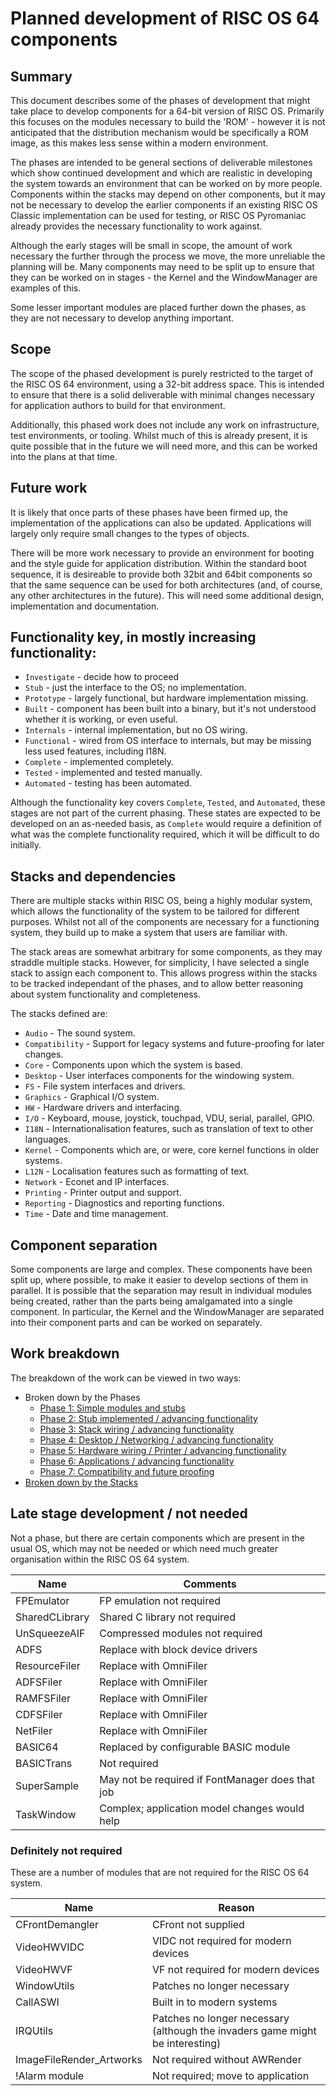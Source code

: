# Planned development of RISC OS 64 components

## Summary

This document describes some of the phases of development that might take place
to develop components for a 64-bit version of RISC OS. Primarily this focuses on
the modules necessary to build the 'ROM' - however it is not anticipated that
the distribution mechanism would be specifically a ROM image, as this makes less
sense within a modern environment.

The phases are intended to be general sections of deliverable milestones which
show continued development and which are realistic in developing the system
towards an environment that can be worked on by more people. Components within
the stacks may depend on other components, but it may not be necessary to develop
the earlier components if an existing RISC OS Classic implementation can be used
for testing, or RISC OS Pyromaniac already provides the necessary functionality
to work against.

Although the early stages will be small in scope, the amount of work necessary
the further through the process we move, the more unreliable the planning will be.
Many components may need to be split up to ensure that they can be worked on
in stages - the Kernel and the WindowManager are examples of this.

Some lesser important modules are placed further down the phases, as they are not
necessary to develop anything important.

## Scope

The scope of the phased development is purely restricted to the target of the
RISC OS 64 environment, using a 32-bit address space. This is intended to ensure
that there is a solid deliverable with minimal changes necessary for application
authors to build for that environment.

Additionally, this phased work does not include any work on infrastructure,
test environments, or tooling. Whilst much of this is already present, it is
quite possible that in the future we will need more, and this can be worked
into the plans at that time.

## Future work

It is likely that once parts of these phases have been firmed up, the
implementation of the applications can also be updated. Applications will
largely only require small changes to the types of objects.

There will be more work necessary to provide an environment for booting and
the style guide for application distribution. Within the standard boot
sequence, it is desireable to provide both 32bit and 64bit components so
that the same sequence can be used for both architectures (and, of course, any
other architectures in the future). This will need some additional design,
implementation and documentation.


## Functionality key, in mostly increasing functionality:

* `Investigate` - decide how to proceed
* `Stub` - just the interface to the OS; no implementation.
* `Prototype` - largely functional, but hardware implementation missing.
* `Built` - component has been built into a binary, but it's not understood whether it is working, or even useful.
* `Internals` - internal implementation, but no OS wiring.
* `Functional` - wired from OS interface to internals, but may be missing less used features, including I18N.
* `Complete` - implemented completely.
* `Tested` - implemented and tested manually.
* `Automated` - testing has been automated.

Although the functionality key covers `Complete`, `Tested`, and `Automated`, these stages are not part of the current phasing. These states are expected to be developed on an as-needed basis, as `Complete` would require a definition of what was the complete functionality required, which it will be difficult to do initially.

## Stacks and dependencies

There are multiple stacks within RISC OS, being a highly modular system, which
allows the functionality of the system to be tailored for different purposes.
Whilst not all of the components are necessary for a functioning system, they
build up to make a system that users are familiar with.

The stack areas are somewhat arbitrary for some components, as they may straddle
multiple stacks. However, for simplicity, I have selected a single stack to
assign each component to. This allows progress within the stacks to be tracked
independant of the phases, and to allow better reasoning about system
functionality and completeness.

The stacks defined are:

* `Audio` - The sound system.
* `Compatibility` - Support for legacy systems and future-proofing for later changes.
* `Core` - Components upon which the system is based.
* `Desktop` - User interfaces components for the windowing system.
* `FS` - File system interfaces and drivers.
* `Graphics` - Graphical I/O system.
* `HW` - Hardware drivers and interfacing.
* `I/O` - Keyboard, mouse, joystick, touchpad, VDU, serial, parallel, GPIO.
* `I18N` - Internationalisation features, such as translation of text to other languages.
* `Kernel` - Components which are, or were, core kernel functions in older systems.
* `L12N` - Localisation features such as formatting of text.
* `Network` - Econet and IP interfaces.
* `Printing` - Printer output and support.
* `Reporting` - Diagnostics and reporting functions.
* `Time` - Date and time management.

## Component separation

Some components are large and complex. These components have been split up, where
possible, to make it easier to develop sections of them in parallel. It is possible
that the separation may result in individual modules being created, rather than the
parts being amalgamated into a single component. In particular, the Kernel and the
WindowManager are separated into their component parts and can be worked on
separately.



## Work breakdown

The breakdown of the work can be viewed in two ways:

* Broken down by the Phases
    * [Phase 1: Simple modules and stubs](Phase-1)
    * [Phase 2: Stub implemented / advancing functionality](Phase-2)
    * [Phase 3: Stack wiring / advancing functionality](Phase-3)
    * [Phase 4: Desktop / Networking / advancing functionality](Phase-4)
    * [Phase 5: Hardware wiring / Printer / advancing functionality](Phase-5)
    * [Phase 6: Applications / advancing functionality](Phase-6)
    * [Phase 7: Compatibility and future proofing](Phase-7)
* [Broken down by the Stacks](Stacks)


## Late stage development / not needed

Not a phase, but there are certain components which are present in the
usual OS, which may not be needed or which need much greater organisation
within the RISC OS 64 system.

| Name                      | Comments |
|---------------------------|---------------|
| FPEmulator                | FP emulation not required |
| SharedCLibrary            | Shared C library not required |
| UnSqueezeAIF              | Compressed modules not required |
| ADFS                      | Replace with block device drivers |
| ResourceFiler             | Replace with OmniFiler |
| ADFSFiler                 | Replace with OmniFiler |
| RAMFSFiler                | Replace with OmniFiler |
| CDFSFiler                 | Replace with OmniFiler |
| NetFiler                  | Replace with OmniFiler |
| BASIC64                   | Replaced by configurable BASIC module |
| BASICTrans                | Not required |
| SuperSample               | May not be required if FontManager does that job |
| TaskWindow                | Complex; application model changes would help |


### Definitely not required

These are a number of modules that are not required for the RISC OS 64
system.

| Name                      | Reason |
|---------------------------|---------------|
| CFrontDemangler           | CFront not supplied |
| VideoHWVIDC               | VIDC not required for modern devices |
| VideoHWVF                 | VF not required for modern devices |
| WindowUtils               | Patches no longer necessary |
| CallASWI                  | Built in to modern systems |
| IRQUtils                  | Patches no longer necessary (although the invaders game might be interesting) |
| ImageFileRender_Artworks  | Not required without AWRender |
| !Alarm module             | Not required; move to application |

